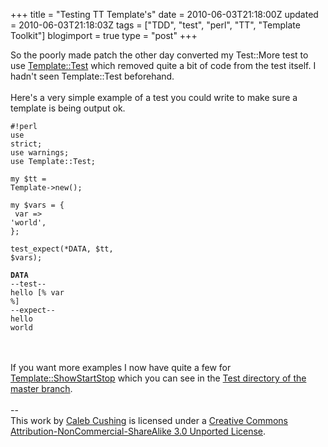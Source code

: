 +++
title = "Testing TT Template's"
date = 2010-06-03T21:18:00Z
updated = 2010-06-03T21:18:03Z
tags = ["TDD", "test",  "perl", "TT", "Template Toolkit"]
blogimport = true 
type = "post"
+++

So the poorly made patch the other day converted my Test::More test to use <a href="http://search.cpan.org/dist/Template-Toolkit/lib/Template/Test.pm">Template::Test</a> which removed quite a bit of code from the test itself. I hadn't seen Template::Test beforehand.<br /><br />Here's a very simple example of a test you could write to make sure a template is being output ok.<script src="http://gist.github.com/424771.js"></script><noscript><code><pre>#!perl<br />use strict;<br />use warnings;<br />use Template::Test;<br /><br />my $tt = Template->new();<br /><br />my $vars = {<br />        var => 'world',<br />};<br /><br />test_expect(\*DATA, $tt, $vars);<br /><br />__DATA__<br />--test--<br />hello [% var %]<br />--expect--<br />hello world</pre></code></noscript><br /><br />If you want more examples I now have quite a few for <a href="http://search.cpan.org/dist/Template-ShowStartStop/lib/Template/ShowStartStop.pm">Template::ShowStartStop</a> which you can see in the <a href="http://github.com/xenoterracide/Template-ShowStartStop/tree/master/t/">Test directory of the master branch</a>.<div class="blogger-post-footer"><br />--<br />
This <span xmlns:dc="http://purl.org/dc/elements/1.1/" href="http://purl.org/dc/dcmitype/Text" rel="dc:type">work</span> by <a xmlns:cc="http://creativecommons.org/ns#" href="http://www.xenoterracide.com" property="cc:attributionName" rel="cc:attributionURL">Caleb Cushing</a> is licensed under a <a rel="license" href="http://creativecommons.org/licenses/by-nc-sa/3.0/">Creative Commons Attribution-NonCommercial-ShareAlike 3.0 Unported License</a>.</div>
